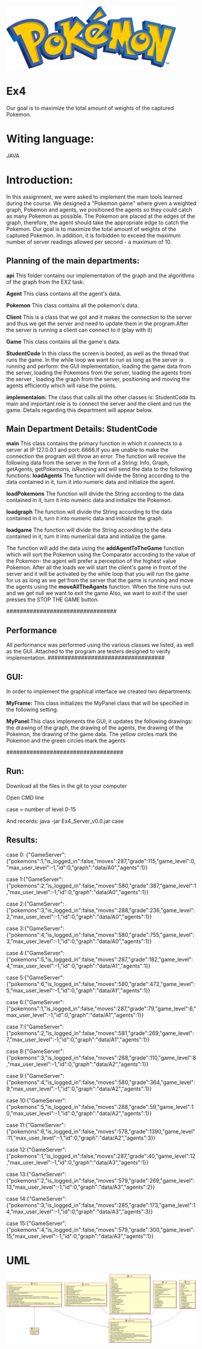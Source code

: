 ![Test Image 1](https://github.com/liornagar799/Ex4/blob/main/src/image.png)

# Ex4
Our goal is to maximize the total amount of weights of the captured Pokemon.
# Witing language:
JAVA
# Introduction:
In this assignment, we were asked to implement the main tools learned during the course.
We designed a "Pokemon game" where given a weighted graph, Pokemon and agents, we positioned the agents so they could catch as many Pokemon as possible. The Pokemon are placed at the edges of the graph, therefore, the agent should take the appropriate edge to catch the Pokemon. Our goal is to maximize the total amount of weights of the captured Pokemon. In addition, it is forbidden to exceed the maximum number of server readings allowed per second - a maximum of 10.

## Planning of the main departments:

**api** This folder contains our implementation of the graph and the algorithms of the graph from the EX2 task.

**Agent** This class contains all the agent's data.

**Pokemon** This class contains all the pokemon's data.

**Client** This is a class that we got and it makes the connection to the server and thus we get the server and need to update them in the program.After the server is running a client can connect to it (play with it)

**Game** This class contains all the game's data.

**StudentCode**
In this class the screen is booted, as well as the thread that runs the game. In the while loop we want to run as long as the server is running and perform: the GUI implementation, loading the game data from the server, loading the Pokemons from the server, loading the agents from the server , loading the graph from the server, positioning and moving the agents efficiently which will raise the points.

**implementaion:**
The class that calls all the other classes is: StudentCode Its main and important role is to connect the server and the client and run the game. Details regarding this department will appear below.

## Main Department Details: StudentCode
**main** This class contains the primary function in which it connects to a server at IP 127.0.0.1 and port: 6666.If you are unable to make the connection the program will throw an error.
The function will receive the following data from the server in the form of a String: Info, Graph, getAgents, getPokemons, isRunning and will send the data to the following functions:
**loadAgents** The function will divide the String according to the data contained in it, turn it into numeric data and initialize the agent.

**loadPokemons** The function will divide the String according to the data contained in it, turn it into numeric data and initialize the Pokemon.

**loadgraph** The function will divide the String according to the data contained in it, turn it into numeric data and initialize the graph.

**loadgame** The function will divide the String according to the data contained in it, turn it into numerical data and initialize the game.

The function will add the data using the **addAgentToTheGame** function which will sort the Pokemon using the Comparator according to the value of the Pokemon- the agent will prefer a perception of the highest value Pokemon.
After all the loads we will start the client's game in front of the server and it will be activated by the while loop that you will run the game for us as long as we get from the server that the game is running and move the agents using the **moveAllTheAgants** function.
When the time runs out and we get null we want to exit the game Also, we want to exit if the user presses the STOP THE GAME button.

 

 #################################
## Performance
All performance was performed using the various classes we listed, as well as the GUI.
Attached to the program are testers designed to verify implementation.
 ###################################
##  GUI:
In order to implement the graphical interface we created two departments:
 
**MyFrame:** This class initializes the MyPanel class that will be specified in the following setting.
 
**MyPanel**:This class implements the GUI, it updates the following drawings: the drawing of the graph, the drawing of the agents, the drawing of the Pokemon, the drawing of the game data. The yellow circles mark the Pokemon and the green circles mark the agents

 ###################################
##  Run:

Download all the files in the git to your computer
 
Open CMD line 

case = number of level 0-15
 
And records:
java -jar Ex4_Server_v0.0.jar case 
 
##  Results:
case 0: {"GameServer":{"pokemons":1,"is_logged_in":false,"moves":287,"grade":115,"game_level":0,"max_user_level":-1,"id":0,"graph":"data/A0","agents":1}}

case 1:{"GameServer":{"pokemons":2,"is_logged_in":false,"moves":580,"grade":387,"game_level":1,"max_user_level":-1,"id":0,"graph":"data/A0","agents":1}}

case 2:{"GameServer":{"pokemons":3,"is_logged_in":false,"moves":288,"grade":236,"game_level":2,"max_user_level":-1,"id":0,"graph":"data/A0","agents":1}}

case 3:{"GameServer":{"pokemons":4,"is_logged_in":false,"moves":580,"grade":755,"game_level":3,"max_user_level":-1,"id":0,"graph":"data/A0","agents":1}}

case 4:{"GameServer":{"pokemons":5,"is_logged_in":false,"moves":287,"grade":182,"game_level":4,"max_user_level":-1,"id":0,"graph":"data/A1","agents":1}}

case 5:{"GameServer":{"pokemons":6,"is_logged_in":false,"moves":580,"grade":472,"game_level":5,"max_user_level":-1,"id":0,"graph":"data/A1","agents":1}}

case 6:{"GameServer":{"pokemons":1,"is_logged_in":false,"moves":287,"grade":79,"game_level":6,"max_user_level":-1,"id":0,"graph":"data/A1","agents":1}}

case 7:{"GameServer":{"pokemons":2,"is_logged_in":false,"moves":581,"grade":269,"game_level":7,"max_user_level":-1,"id":0,"graph":"data/A1","agents":1}}

case 8:{"GameServer":{"pokemons":3,"is_logged_in":false,"moves":288,"grade":110,"game_level":8,"max_user_level":-1,"id":0,"graph":"data/A2","agents":1}}

case 9:{"GameServer":{"pokemons":4,"is_logged_in":false,"moves":580,"grade":364,"game_level":9,"max_user_level":-1,"id":0,"graph":"data/A2","agents":1}}

case 10:{"GameServer":{"pokemons":5,"is_logged_in":false,"moves":288,"grade":59,"game_level":10,"max_user_level":-1,"id":0,"graph":"data/A2","agents":1}}

case 11:{"GameServer":{"pokemons":6,"is_logged_in":false,"moves":578,"grade":1390,"game_level":11,"max_user_level":-1,"id":0,"graph":"data/A2","agents":3}}

case 12:{"GameServer":{"pokemons":1,"is_logged_in":false,"moves":287,"grade":40,"game_level":12,"max_user_level":-1,"id":0,"graph":"data/A3","agents":1}}

case 13:{"GameServer":{"pokemons":2,"is_logged_in":false,"moves":579,"grade":269,"game_level":13,"max_user_level":-1,"id":0,"graph":"data/A3","agents":2}}

case 14:{"GameServer":{"pokemons":3,"is_logged_in":false,"moves":285,"grade":173,"game_level":14,"max_user_level":-1,"id":0,"graph":"data/A3","agents":3}}

case 15:{"GameServer":{"pokemons":4,"is_logged_in":false,"moves":579,"grade":300,"game_level":15,"max_user_level":-1,"id":0,"graph":"data/A3","agents":1}}

# UML
![Test Image 2](https://github.com/liornagar799/Ex4/blob/main/UML/Ex4-UML.png)
